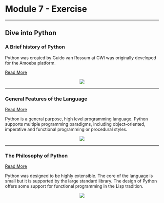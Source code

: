 # Module 7 - Exercise
---
## Dive into Python

### A Brief history of Python

Python was created by Guido van Rossum at CWI was originally developed for the Amoeba platform.

[Read More](http://varmalabs.github.io/dive-into-python/#:~:text=A%20Brief%20history%20of%20Python)

<center><img src="images/fraud_detection.jpg"/></center>

---
### General Features of the Language

[Read More](http://varmalabs.github.io/dive-into-python/2-general-features-of-the-language/)

Python is a general purpose, high level programming language. Python supports multiple programming paradigms, including object-oriented, imperative and functional programming or procedural styles.

<center><img src="images/financial_modeling.jpg"/></center>

---
### The Philosophy of Python

[Read More](http://varmalabs.github.io/dive-into-python/3-the-philosophy-of-python/)

Python was designed to be highly extensible. The core of the language is small but it is supported by the large standard library. The design of Python offers some support for functional programming in the Lisp tradition.

<center><img src="[https://camo.githubusercontent.com/a085b4fe60690252b8aa2de917c53fc3f63aec21aafea21c8f1ecb543d2c44cb/68747470733a2f2f7777772e616c74756d696e74656c6c6967656e63652e636f6d2f6173736574732f74696d652d7365726965732d70726564696374696f6e2d7573696e672d6c73746d2d646565702d6e657572616c2d6e6574776f726b732f73696e776176655f66756c6c5f7365712e706e67](https://miro.medium.com/max/840/1*RJMxLdTHqVBSijKmOO5MAg.jpeg)"/></center>


